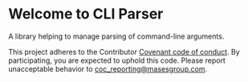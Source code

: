 # Welcome to **CLI Parser**

A library helping to manage parsing of command-line arguments.

This project adheres to the Contributor [Covenant code of conduct](https://github.com/masesgroup/DataDistributionManager/blob/master/CODE_OF_CONDUCT.md). By participating, you are expected to uphold this code. Please report unacceptable behavior to coc_reporting@masesgroup.com.
